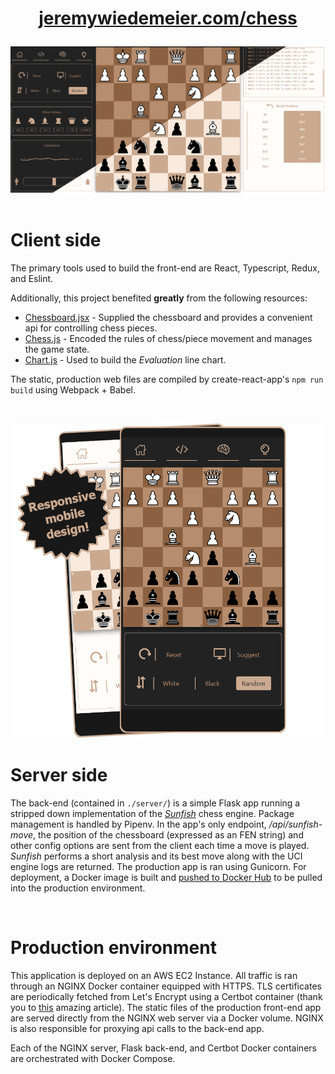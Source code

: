 # <a href="https://jeremywiedemeier.com/chess"><p align="center">jeremywiedemeier.com/chess</p></a>

![Chess screenshot](chess_screenshot.png)
<br><br>

# Client side
The primary tools used to build the front-end are React, Typescript, Redux, and Eslint.

Additionally, this project benefited **greatly** from the following resources:

- [Chessboard.jsx](https://github.com/willb335/chessboardjsx) - Supplied the chessboard and provides a convenient api for controlling chess pieces.
- [Chess.js](https://github.com/jhlywa/chess.js/blob/master/README.md) - Encoded the rules of chess/piece movement and manages the game state.
- [Chart.js](https://github.com/chartjs/Chart.js) - Used to build the *Evaluation* line chart.

The static, production web files are compiled by create-react-app's `npm run build` using Webpack + Babel.

<br>

<p align="center">
  <img src="chess_mobile.png" width=600>
</p>

# Server side
The back-end (contained in `./server/`) is a simple Flask app running a stripped down implementation of the [*Sunfish*](https://github.com/thomasahle/sunfish) chess engine. Package management is handled by Pipenv. In the app's only endpoint, */api/sunfish-move*, the position of the chessboard (expressed as an FEN string) and other config options are sent from the client each time a move is played. *Sunfish* performs a short analysis and its best move along with the UCI engine logs are returned. The production app is ran using Gunicorn. For deployment, a Docker image is built and [pushed to Docker Hub](https://hub.docker.com/r/wiedemeier/chess-api) to be pulled into the production environment.

<br>

# Production environment
This application is deployed on an AWS EC2 Instance. All traffic is ran through an NGINX Docker container equipped with HTTPS. TLS certificates are periodically fetched from Let's Encrypt using a Certbot container (thank you to [this](https://pentacent.medium.com/nginx-and-lets-encrypt-with-docker-in-less-than-5-minutes-b4b8a60d3a71) amazing article). The static files of the production front-end app are served directly from the NGINX web server via a Docker volume. NGINX is also responsible for proxying api calls to the back-end app.

Each of the NGINX server, Flask back-end, and Certbot Docker containers are orchestrated with Docker Compose.

